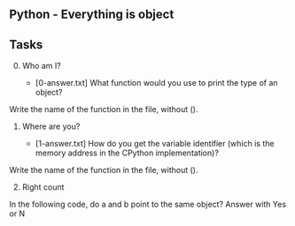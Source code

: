 ## Python - Everything is object

## Tasks

0. Who am I?

	- [0-answer.txt] What function would you use to print the type of an object?

Write the name of the function in the file, without ().

1. Where are you?

	- [1-answer.txt] How do you get the variable identifier (which is the memory address in the CPython implementation)?

Write the name of the function in the file, without ().

2. Right count

In the following code, do a and b point to the same object? Answer with Yes or N



